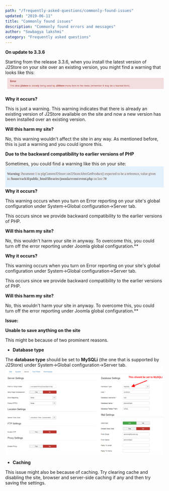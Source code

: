 ```yaml
---
path: "/frequently-asked-questions/commonly-found-issues"
updated: "2019-06-11"
title: "Commonly found issues"
description: "Commonly found errors and messages"
author: "Sowbagya lakshmi"
category: "Frequently asked questions"
---
```


**On update to 3.3.6**

Starting from the release 3.3.6, when you install the latest version of J2Store on your site over an existing version, you might find a warning that looks like this:
![PHP error](https://raw.githubusercontent.com/j2store/doc-images/master/frequently-asked-questions/commonly-found-issues/error-j2store-exists.png)


**Why it occurs?** 

This is just a warning. This warning indicates that there is already an existing version of J2Store available on the site and now a new version has been installed over an existing version.

**Will this harm my site?**

No, this warning wouldn't affect the site in any way. As mentioned before, this is just a warning and you could ignore this.

**Due to the backward compatibility to earlier versions of PHP**

Sometimes, you could find a warning like this on your site:
![PHP backward compatibility](https://raw.githubusercontent.com/j2store/doc-images/master/frequently-asked-questions/commonly-found-issues/warning-php.png)
**Why it occurs?** 

This warning occurs when you turn on Error reporting on your site's global configuration under System->Global configuration->Server tab.

This occurs since we provide backward compatibility to the earlier versions of PHP.

**Will this harm my site?**

No, this wouldn't harm your site in anyway. To overcome this, you could turn off the error reporting under Joomla global configuration.**

**Why it occurs?**

This warning occurs when you turn on Error reporting on your site's global configuration under System->Global configuration->Server tab.

This occurs since we provide backward compatibility to the earlier versions of PHP.

**Will this harm my site?**

No, this wouldn't harm your site in anyway. To overcome this, you could turn off the error reporting under Joomla global configuration.**

**Issue:**

**Unable to save anything on the site**

This might be because of two prominent reasons.

- **Database type**

The **database type** should be set to **MySQLi** (the one that is supported by J2Store) under System->Global configuration->Server tab.
![Database-type](https://raw.githubusercontent.com/j2store/doc-images/master/frequently-asked-questions/commonly-found-issues/database-type.png)

- **Caching**

This issue might also be because of caching. Try clearing cache and disabling the site, browser and server-side caching if any and then try saving the settings.

